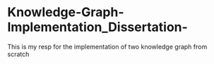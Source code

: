 # Knowledge-Graph-Implementation_Dissertation-
This is my resp for the implementation of two knowledge graph from scratch
